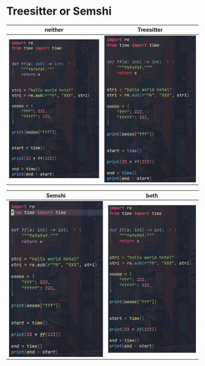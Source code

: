 # Treesitter or Semshi

| neither                                        | Treesitter                                                |
|------------------------------------------------|-----------------------------------------------------------|
| ![neither](./treesitter-vs-semshi/neither.png) | ![only Treesitter](./treesitter-vs-semshi/treesitter.png) |

| Semshi                                            | both                                     |
|---------------------------------------------------|------------------------------------------|
| ![only Semshi](./treesitter-vs-semshi/semshi.png) | ![both](./treesitter-vs-semshi/both.png) |
